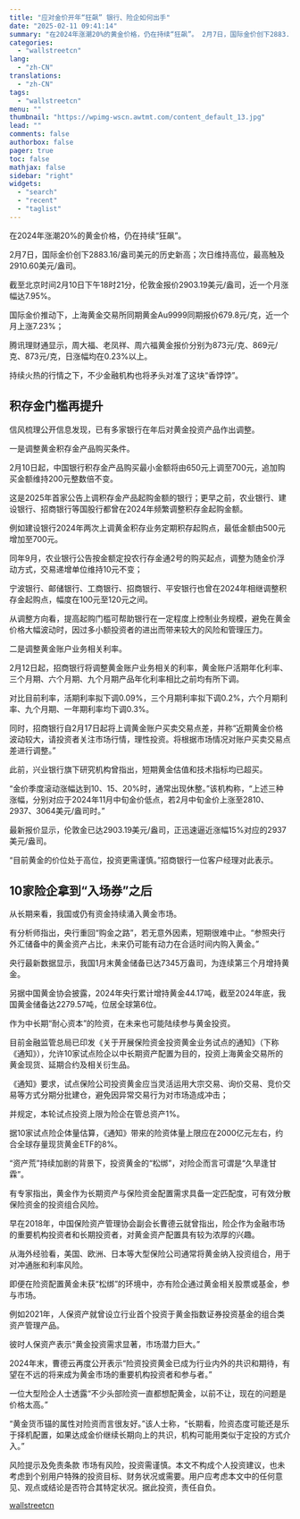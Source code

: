 ```yaml
---
title: "应对金价开年“狂飙” 银行、险企如何出手"
date: "2025-02-11 09:41:14"
summary: "在2024年涨潮20%的黄金价格，仍在持续“狂飙”。 2月7日，国际金价创下2883.16/盎司美..."
categories:
  - "wallstreetcn"
lang:
  - "zh-CN"
translations:
  - "zh-CN"
tags:
  - "wallstreetcn"
menu: ""
thumbnail: "https://wpimg-wscn.awtmt.com/content_default_13.jpg"
lead: ""
comments: false
authorbox: false
pager: true
toc: false
mathjax: false
sidebar: "right"
widgets:
  - "search"
  - "recent"
  - "taglist"
---
```


在2024年涨潮20%的黄金价格，仍在持续“狂飙”。

2月7日，国际金价创下2883.16/盎司美元的历史新高；次日维持高位，最高触及2910.60美元/盎司。

截至北京时间2月10日下午18时21分，伦敦金报价2903.19美元/盎司，近一个月涨幅达7.95%。

国际金价推动下，上海黄金交易所同期黄金Au9999同期报价679.8元/克，近一个月上涨7.23%；

腾讯理财通显示，周大福、老凤祥、周六福黄金报价分别为873元/克、869元/克、873元/克，日涨幅均在0.23%以上。

持续火热的行情之下，不少金融机构也将矛头对准了这块“香饽饽”。

积存金门槛再提升
--------

信风梳理公开信息发现，已有多家银行在年后对黄金投资产品作出调整。

一是调整黄金积存金产品购买条件。

2月10日起，中国银行积存金产品购买最小金额将由650元上调至700元，追加购买金额维持200元整数倍不变。

这是2025年首家公告上调积存金产品起购金额的银行；更早之前，农业银行、建设银行、招商银行等国股行都曾在2024年频繁调整积存金起购金额。

例如建设银行2024年两次上调黄金积存业务定期积存起购点，最低金额由500元增加至700元。

同年9月，农业银行公告按金额定投农行存金通2号的购买起点，调整为随金价浮动方式，交易递增单位维持10元不变；

宁波银行、邮储银行、工商银行、招商银行、平安银行也曾在2024年相继调整积存金起购点，幅度在100元至120元之间。

从调整方向看，提高起购门槛可帮助银行在一定程度上控制业务规模，避免在黄金价格大幅波动时，因过多小额投资者的进出而带来较大的风险和管理压力。

二是调整黄金账户业务相关利率。

2月12日起，招商银行将调整黄金账户业务相关的利率，黄金账户活期年化利率、三个月期、六个月期、九个月期产品年化利率相比之前均有所下调。

对比目前利率，活期利率拟下调0.09%，三个月期利率拟下调0.2%，六个月期利率、九个月期、一年期利率均下调0.3%。

同时，招商银行自2月17日起将上调黄金账户买卖交易点差，并称“近期黄金价格波动较大，请投资者关注市场行情，理性投资。将根据市场情况对账户买卖交易点差进行调整。”

此前，兴业银行旗下研究机构曾指出，短期黄金估值和技术指标均已超买。

“金价季度滚动涨幅达到10、15、20%时，通常出现休整。”该机构称，“上述三种涨幅，分别对应于2024年11月中旬金价低点，若2月中旬金价上涨至2810、2937、3064美元/盎司时。”

最新报价显示，伦敦金已达2903.19美元/盎司，正迅速逼近涨幅15%对应的2937美元/盎司。

“目前黄金的价位处于高位，投资更需谨慎。”招商银行一位客户经理对此表示。

10家险企拿到“入场券”之后
--------------

从长期来看，我国或仍有资金持续涌入黄金市场。

有分析师指出，央行重回“购金之路”，若无意外因素，短期很难中止。“参照央行外汇储备中的黄金资产占比，未来仍可能有动力在合适时间内购入黄金。”

央行最新数据显示，我国1月末黄金储备已达7345万盎司，为连续第三个月增持黄金。

另据中国黄金协会披露，2024年央行累计增持黄金44.17吨，截至2024年底，我国黄金储备达2279.57吨，位居全球第6位。

作为中长期“耐心资本”的险资，在未来也可能陆续参与黄金投资。

目前金融监管总局已印发《关于开展保险资金投资黄金业务试点的通知》（下称《通知》），允许10家试点险企以中长期资产配置为目的，投资上海黄金交易所的黄金现货、延期合约及相关衍生品。

《通知》要求，试点保险公司投资黄金应当灵活运用大宗交易、询价交易、竞价交易等方式分期分批建仓，避免因异常交易行为对市场造成冲击；

并规定，本轮试点投资上限为险企在管总资产1%。

据10家试点险企体量估算，《通知》带来的险资体量上限应在2000亿元左右，约合全球存量现货黄金ETF的8%。

“资产荒”持续加剧的背景下，投资黄金的“松绑”，对险企而言可谓是“久旱逢甘霖”。

有专家指出，黄金作为长期资产与保险资金配置需求具备一定匹配度，可有效分散保险资金的投资组合风险。

早在2018年，中国保险资产管理协会副会长曹德云就曾指出，险企作为金融市场的重要机构投资者和长期投资者，对黄金资产配置具有较为浓厚的兴趣。

从海外经验看，美国、欧洲、日本等大型保险公司通常将黄金纳入投资组合，用于对冲通胀和利率风险。

即便在险资配置黄金未获“松绑”的环境中，亦有险企通过黄金相关股票或基金，参与市场。

例如2021年，人保资产就曾设立行业首个投资于黄金指数证券投资基金的组合类资产管理产品。

彼时人保资产表示“黄金投资需求显著，市场潜力巨大。”

2024年末，曹德云再度公开表示“险资投资黄金已成为行业内外的共识和期待，有望在不远的将来成为黄金市场的重要机构投资者和参与者。”

一位大型险企人士透露“不少头部险资一直都想配黄金，以前不让，现在的问题是价格太高。”

“黄金货币锚的属性对险资而言很友好。”该人士称，“长期看，险资态度可能还是乐于择机配置，如果达成金价继续长期向上的共识，机构可能用类似于定投的方式介入。”

风险提示及免责条款
市场有风险，投资需谨慎。本文不构成个人投资建议，也未考虑到个别用户特殊的投资目标、财务状况或需要。用户应考虑本文中的任何意见、观点或结论是否符合其特定状况。据此投资，责任自负。

[wallstreetcn](https://wallstreetcn.com/articles/3740814)
